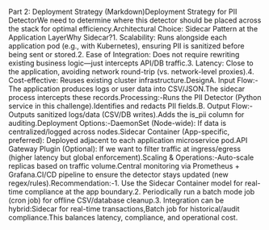 Part 2: Deployment Strategy (Markdown)Deployment Strategy for PII DetectorWe need to determine where this detector should be placed across the stack for optimal efficiency.Architectural Choice: Sidecar Pattern at the Application LayerWhy Sidecar?1. Scalability: Runs alongside each application pod (e.g., with Kubernetes), ensuring PII is sanitized before being sent or stored.2. Ease of Integration: Does not require rewriting existing business logic—just intercepts API/DB traffic.3. Latency: Close to the application, avoiding network round-trip (vs. network-level proxies).4. Cost-effective: Reuses existing cluster infrastructure.DesignA. Input Flow:-The application produces logs or user data into CSV/JSON.The sidecar process intercepts these records.Processing:-Runs the PII Detector (Python service in this challenge).Identifies and redacts PII fields.B. Output Flow:-Outputs sanitized logs/data (CSV/DB writes).Adds the is_pii column for auditing.Deployment Options:-DaemonSet (Node-wide): If data is centralized/logged across nodes.Sidecar Container (App-specific, preferred): Deployed adjacent to each application microservice pod.API Gateway Plugin (Optional): If we want to filter traffic at ingress/egress (higher latency but global enforcement).Scaling &amp; Operations:-Auto-scale replicas based on traffic volume.Central monitoring via Prometheus + Grafana.CI/CD pipeline to ensure the detector stays updated (new regex/rules).Recommendation:-1. Use the Sidecar Container model for real-time compliance at the app boundary.2. Periodically run a batch mode job (cron job) for offline CSV/database cleanup.3. Integration can be hybrid:Sidecar for real-time transactions,Batch job for historical/audit compliance.This balances latency, compliance, and operational cost.